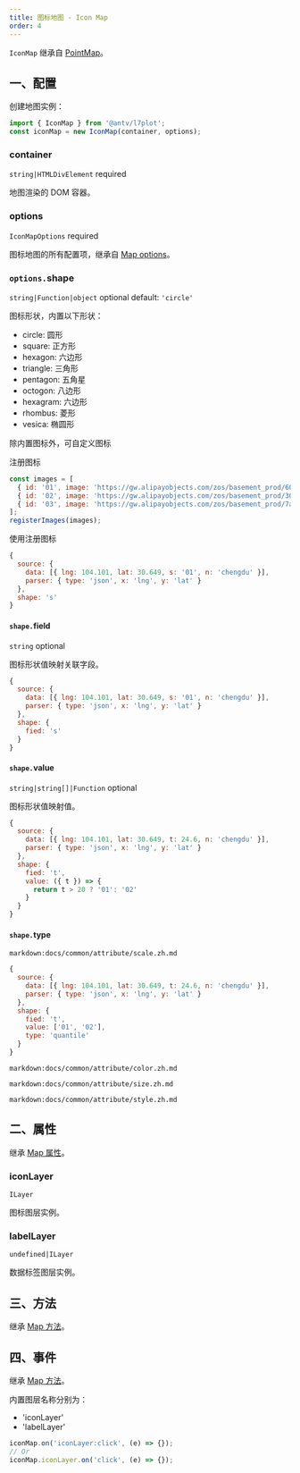```yaml
---
title: 图标地图 - Icon Map
order: 4
---
```


`IconMap` 继承自 [PointMap](/zh/docs/api/point-maps/point-map)。

## 一、配置

创建地图实例：

```ts
import { IconMap } from '@antv/l7plot';
const iconMap = new IconMap(container, options);
```

### container

`string|HTMLDivElement` required

地图渲染的 DOM 容器。

### options

`IconMapOptions` required

图标地图的所有配置项，继承自 [Map options](/zh/docs/api/map-api#options)。

### `options.`shape

`string|Function|object` optional default: `'circle'`

图标形状，内置以下形状：

- circle: 圆形
- square: 正方形
- hexagon: 六边形
- triangle: 三角形
- pentagon: 五角星
- octogon: 八边形
- hexagram: 六边形
- rhombus: 菱形
- vesica: 椭圆形

除内置图标外，可自定义图标

注册图标

```js
const images = [
  { id: '01', image: 'https://gw.alipayobjects.com/zos/basement_prod/604b5e7f-309e-40db-b95b-4fac746c5153.svg' },
  { id: '02', image: 'https://gw.alipayobjects.com/zos/basement_prod/30580bc9-506f-4438-8c1a-744e082054ec.svg' },
  { id: '03', image: 'https://gw.alipayobjects.com/zos/basement_prod/7aa1f460-9f9f-499f-afdf-13424aa26bbf.svg' },
];
registerImages(images);
```

使用注册图标

```js
{
  source: {
    data: [{ lng: 104.101, lat: 30.649, s: '01', n: 'chengdu' }],
    parser: { type: 'json', x: 'lng', y: 'lat' }
  },
  shape: 's'
}
```

#### `shape.`field

`string` optional

图标形状值映射关联字段。

```js
{
  source: {
    data: [{ lng: 104.101, lat: 30.649, s: '01', n: 'chengdu' }],
    parser: { type: 'json', x: 'lng', y: 'lat' }
  },
  shape: {
    fied: 's'
  }
}
```

#### `shape.`value

`string|string[]|Function` optional

图标形状值映射值。

```js
{
  source: {
    data: [{ lng: 104.101, lat: 30.649, t: 24.6, n: 'chengdu' }],
    parser: { type: 'json', x: 'lng', y: 'lat' }
  },
  shape: {
    fied: 't',
    value: ({ t }) => {
      return t > 20 ? '01': '02'
    }
  }
}
```

#### `shape.`type

`markdown:docs/common/attribute/scale.zh.md`

```js
{
  source: {
    data: [{ lng: 104.101, lat: 30.649, t: 24.6, n: 'chengdu' }],
    parser: { type: 'json', x: 'lng', y: 'lat' }
  },
  shape: {
    fied: 't',
    value: ['01', '02'],
    type: 'quantile'
  }
}
```

`markdown:docs/common/attribute/color.zh.md`

`markdown:docs/common/attribute/size.zh.md`

`markdown:docs/common/attribute/style.zh.md`

## 二、属性

继承 [Map 属性](/zh/docs/api/map-api#二、属性)。

### iconLayer

`ILayer`

图标图层实例。

### labelLayer

`undefined|ILayer`

数据标签图层实例。

## 三、方法

继承 [Map 方法](/zh/docs/api/map-api#三、方法)。

## 四、事件

继承 [Map 方法](/zh/docs/api/map-api#四、事件)。

内置图层名称分别为：

- 'iconLayer'
- 'labelLayer'

```js
iconMap.on('iconLayer:click', (e) => {});
// Or
iconMap.iconLayer.on('click', (e) => {});
```
